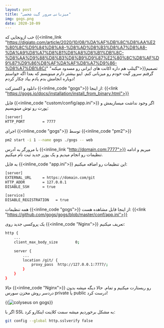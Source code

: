 ```yaml
---
layout: post
title: "میزبانی سرور گیت شخصی"
img: gogs.png
date: 2020-10-09
---
```


خب ازونجایی که {{<inline_link "https://digiato.com/article/2020/10/08/%DA%AF%DB%8C%D8%AA%E2%80%8C%D9%84%D8%A8-%D8%AD%D8%B3%D8%A7%D8%A8-%DA%A9%D8%A7%D8%B1%D8%A8%D8%B1%DB%8C-%D8%AA%D9%88%D8%B3%D8%B9%D9%87%E2%80%8C%D8%AF%D9%87%D9%86%D8%AF%DA%AF%D8%A7%D9%86-%D8%A7%DB%8C/" "گیتلب هم داره اکانت های ایرانی رو مسدود میکنه">}}تصمیم گرفتم سرور گیت خودم رو میزبانی کنم.
اینو بیشتر دارم مینویسم که بعدا اگه خواستم دوباره انجامش بدم یادم بیاد چکار کردم!

دانلود و اکسترکت {{<inline_code "gogs">}} از اینجا:
{{<link "https://gogs.io/docs/installation/install_from_binary.html">}}

فایل {{<inline_code "custom/config/app.ini">}} اگر وجود نداشت میسازیمش و پورت رو توش مینویسیم: 
```Bash
[server]
HTTP_PORT        = 7777
```

اجرای {{<inline_code "gogs">}} توسط {{<inline_code "pm2">}}
```Bash
pm2 start -i 1 --name gogs ./gogs -- web
```

با مرورگر به آدرس {{<inline_link "http://domain.com:7777">}} میریم و ادامه تنظیمات رو انجام میدیم و یک یوزر جدید ثبت نام میکنیم.

به فایل {{<inline_code "app.ini">}} این تنظیمات رو اضافه میکنیم:

```Bash
[server]
EXTERNAL_URL     = https://domain.com/git
HTTP_ADDR        = 127.0.0.1
DISABLE_SSH      = true

[service]
DISABLE_REGISTRATION   = true
```

همه تنظیمات {{<inline_code "gogs">}} از اینجا قابل مشاهده هست:
{{<link "https://github.com/gogs/gogs/blob/master/conf/app.ini">}}

یک پروکسی جدید روی {{<inline_code "Nginx">}} تعریف میکنیم:
```Bash
http {
    ...
    client_max_body_size        0;

    server {
        ...
        location /git/ {
            proxy_pass  http://127.0.0.1:7777/;
        }
    }
}
```

حالا {{<inline_code "Nginx">}} رو ریستارت میکنیم و تمام.
حالا دیگه میشه بدون دردسر روش مخزن سورس private یا public درست کرد!

{{<image src="colyseus_on_gogs.png" alt="colyseus on gogs">}}

اگر با SSL به مشکل برخوردیم میشه سمت کلاینت اینکارو کرد:
```Bash
git config --global http.sslverify false
```